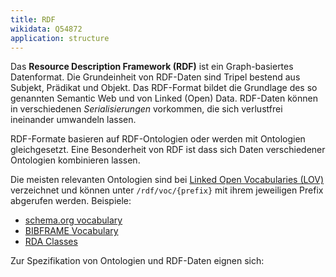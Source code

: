 ```yaml
---
title: RDF
wikidata: Q54872
application: structure
---
```


Das **Resource Description Framework (RDF)** ist ein Graph-basiertes
Datenformat.  Die Grundeinheit von RDF-Daten sind Tripel bestend aus Subjekt,
Prädikat und Objekt.  Das RDF-Format bildet die Grundlage des so genannten
Semantic Web und von Linked (Open) Data. RDF-Daten können in verschiedenen
*Serialisierungen* vorkommen, die sich verlustfrei ineinander umwandeln lassen.

RDF-Formate basieren auf RDF-Ontologien oder werden mit Ontologien
gleichgesetzt. Eine Besonderheit von RDF ist dass sich Daten verschiedener
Ontologien kombinieren lassen.

Die meisten relevanten Ontologien sind bei [Linked Open Vocabularies
(LOV)](rdf/voc) verzeichnet und können unter `/rdf/voc/{prefix}` mit ihrem
jeweiligen Prefix abgerufen werden. Beispiele:

* [schema.org vocabulary](rdf/voc/schema)
* [BIBFRAME Vocabulary](rdf/voc/bf)
* [RDA Classes](rdf/voc/rdac)

<!-- 
- Ontologien bauen aufeinander auf
- Formate hängen auch von Anwendungsprofilen ab
    - application profiles, data shapes, SHACL, ShEx...
    - implizite profile
-->

[Linked Open Vocabularies (LOV)]: http://lov.okfn.org/

<list-formats for="rdf" title="Schemasprachen">
Zur Spezifikation von Ontologien und RDF-Daten eignen sich:
</list-formats>

<list-encodings model="rdf"/>
